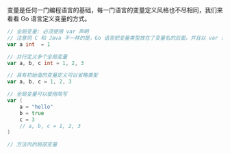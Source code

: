 变量是任何一门编程语言的基础，每一门语言的变量定义风格也不尽相同，我们来看看 Go 语言定义变量的方式。

```go
// 全局变量: 必须使用 var 声明
// 注意同 C 和 Java 不一样的是，Go 语言把变量类型放在了变量名的后面，并且以 var 开头 
var a int  = 1 

// 并行定义多个全局变量
var a, b, c int = 1, 2, 3 

// 具有初始值的变量定义可以省略类型
var a, b, c = 1, 2, 3

// 全局变量可以使用简写
var (
    a = "hello"
    b = true
    c = 3
    // a, b, c = 1, 2, 3
)

// 方法内的局部变量

```